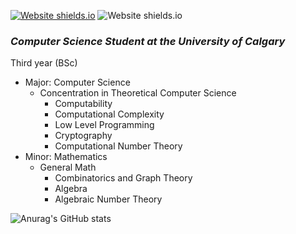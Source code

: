[![Website shields.io](https://img.shields.io/website-up-down-green-red/http/shields.io.svg)](http://noah.binaryfox.ca/)
![Website shields.io](https://img.shields.io/badge/Maintained%3F-yes-green.svg)
### ***Computer Science Student at the University of Calgary*** 
Third year (BSc)
* Major: Computer Science 
  * Concentration in Theoretical Computer Science
    * Computability
     * Computational Complexity
      * Low Level Programming
      * Cryptography
       * Computational Number Theory  
* Minor: Mathematics
  * General Math
    * Combinatorics and Graph Theory 
     * Algebra
      * Algebraic Number Theory 



![Anurag's GitHub stats](https://github-readme-stats.vercel.app/api?username=NoahPinel&theme=dark&show_icons=true)








